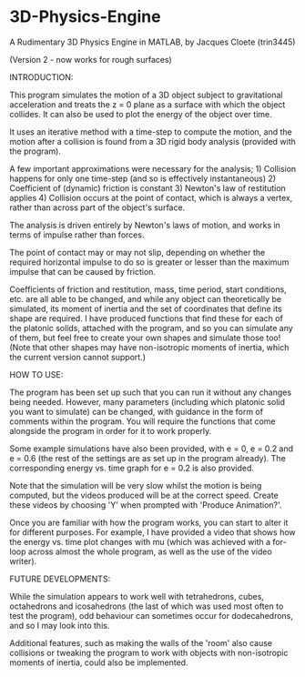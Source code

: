 # 3D-Physics-Engine
A Rudimentary 3D Physics Engine in MATLAB, by Jacques Cloete (trin3445)

(Version 2 - now works for rough surfaces)


INTRODUCTION:

This program simulates the motion of a 3D object subject to gravitational acceleration and treats the z = 0 plane as a surface with which the object collides.
It can also be used to plot the energy of the object over time.

It uses an iterative method with a time-step to compute the motion, and the motion after a collision is found from a 3D rigid body analysis (provided with the program).

A few important approximations were necessary for the analysis;
	1) Collision happens for only one time-step (and so is effectively instantaneous)
	2) Coefficient of (dynamic) friction is constant
	3) Newton's law of restitution applies
	4) Collision occurs at the point of contact, which is always a vertex, rather than across part of the object's surface.

The analysis is driven entirely by Newton's laws of motion, and works in terms of impulse rather than forces.

The point of contact may or may not slip, depending on whether the required horizontal impulse to do so is greater or lesser than the maximum impulse that can be caused by friction.

Coefficients of friction and restitution, mass, time period, start conditions, etc. are all able to be changed, and while any object can theoretically be simulated, its moment of inertia and the set of coordinates that define its shape are required.
I have produced functions that find these for each of the platonic solids, attached with the program, and so you can simulate any of them, but feel free to create your own shapes and simulate those too!
(Note that other shapes may have non-isotropic moments of inertia, which the current version cannot support.)


HOW TO USE:

The program has been set up such that you can run it without any changes being needed. However, many parameters (including which platonic solid you want to simulate) can be changed, with guidance in the form of comments within the program.
You will require the functions that come alongside the program in order for it to work properly.

Some example simulations have also been provided, with e = 0, e = 0.2 and e = 0.6 (the rest of the settings are as set up in the program already). The corresponding energy vs. time graph for e = 0.2 is also provided.

Note that the simulation will be very slow whilst the motion is being computed, but the videos produced will be at the correct speed. Create these videos by choosing 'Y' when prompted with 'Produce Animation?'.

Once you are familiar with how the program works, you can start to alter it for different purposes.
For example, I have provided a video that shows how the energy vs. time plot changes with mu (which was achieved with a for-loop across almost the whole program, as well as the use of the video writer).


FUTURE DEVELOPMENTS:

While the simulation appears to work well with tetrahedrons, cubes, octahedrons and icosahedrons (the last of which was used most often to test the program), odd behaviour can sometimes occur for dodecahedrons, and so I may look into this.

Additional features, such as making the walls of the 'room' also cause collisions or tweaking the program to work with objects with non-isotropic moments of inertia, could also be implemented.
